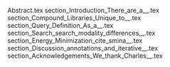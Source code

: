Abstract.tex
section_Introduction_There_are_a__.tex
section_Compound_Libraries_Unique_to__.tex
section_Query_Definition_As_a__.tex
section_Search_search_modality_differences__.tex
section_Energy_Minimization_cite_smina__.tex
section_Discussion_annotations_and_iterative__.tex
section_Acknowledgements_We_thank_Charles__.tex